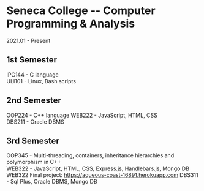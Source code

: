 # Seneca College -- Computer Programming & Analysis

2021.01 - Present

1st Semester  
---------------
IPC144 - C language  
ULI101 - Linux, Bash scripts  


2nd Semester  
---------------
OOP224 - C++ language
WEB222 - JavaScript, HTML, CSS  
DBS211 - Oracle DBMS  


3rd Semester  
---------------
OOP345 -  Multi-threading, containers, inheritance hierarchies and polymorphism in C++  
WEB322 -  JavaScript, HTML, CSS, Express.js, Handlebars.js, Mongo DB  
WEB322 Final project: https://aqueous-coast-16891.herokuapp.com
DBS311 -  Sql Plus, Oracle DBMS, Mongo DB  
